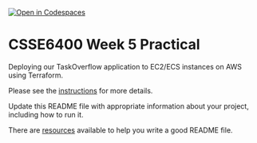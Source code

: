 [![Open in Codespaces](https://classroom.github.com/assets/launch-codespace-2972f46106e565e64193e422d61a12cf1da4916b45550586e14ef0a7c637dd04.svg)](https://classroom.github.com/open-in-codespaces?assignment_repo_id=18945935)
# CSSE6400 Week 5 Practical

Deploying our TaskOverflow application to EC2/ECS instances on AWS using Terraform.

Please see the [instructions](https://csse6400.uqcloud.net/practicals/week05.pdf) for more details.

Update this README file with appropriate information about your project,
including how to run it.

There are [resources](https://www.makeareadme.com) available to help you write a good README file.


